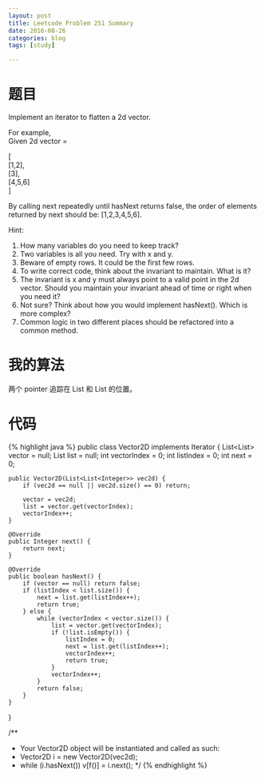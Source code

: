 ```yaml
---
layout: post
title: Leetcode Problem 251 Summary
date: 2016-08-26
categories: blog
tags: [study]

---
```


# 题目

Implement an iterator to flatten a 2d vector.

For example,  
Given 2d vector =

[  
  [1,2],  
  [3],  
  [4,5,6]  
]

By calling next repeatedly until hasNext returns false, the order of elements returned by next should be: [1,2,3,4,5,6].

Hint:

1. How many variables do you need to keep track?
2. Two variables is all you need. Try with x and y.
3. Beware of empty rows. It could be the first few rows.
4. To write correct code, think about the invariant to maintain. What is it?
5. The invariant is x and y must always point to a valid point in the 2d vector. Should you maintain your invariant ahead of time or right when you need it?
6. Not sure? Think about how you would implement hasNext(). Which is more complex?
7. Common logic in two different places should be refactored into a common method.

# 我的算法

两个 pointer 追踪在 List<List> 和 List 的位置。

# 代码

{% highlight java %}
public class Vector2D implements Iterator<Integer> {
    List<List<Integer>> vector = null;
    List<Integer> list = null;
    int vectorIndex = 0;
    int listIndex = 0;
    int next = 0;

    public Vector2D(List<List<Integer>> vec2d) {
        if (vec2d == null || vec2d.size() == 0) return;
        
        vector = vec2d;
        list = vector.get(vectorIndex);
        vectorIndex++;
    }

    @Override
    public Integer next() {
        return next;
    }

    @Override
    public boolean hasNext() {
        if (vector == null) return false;
        if (listIndex < list.size()) {
            next = list.get(listIndex++);
            return true;
        } else {
            while (vectorIndex < vector.size()) {
                list = vector.get(vectorIndex);
                if (!list.isEmpty()) {
                    listIndex = 0;
                    next = list.get(listIndex++);
                    vectorIndex++;
                    return true;
                }
                vectorIndex++;
            }
            return false;
        }
    }
}

/**
 * Your Vector2D object will be instantiated and called as such:
 * Vector2D i = new Vector2D(vec2d);
 * while (i.hasNext()) v[f()] = i.next();
 */
{% endhighlight %}